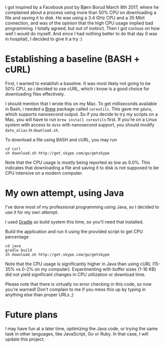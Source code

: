 I got inspired by a Facebook post by Bjørn Borud March 8th 2017, where he complained 
about a process using more than 50% CPU on downloading a file and saving it to disk. 
He was using a 3.4 GHz CPU and a 35 Mbit connection, and was of the opinion that the 
high CPU usage implied bad programming. I totally agreed, but out of instinct. 
Then I got curious on how well I would do myself. And since I had nothing better to do that day 
(I was in hospital), I decided to give it a try :)

# Establishing a baseline (BASH + cURL)

First, I wanted to establish a baseline. It was most likely not going to be 50% CPU, so i decided to
use cURL, which i know is a good choice for downloading files effectively.

I should mention that I wrote this on my Mac. To get milliseconds available in Bash, i needed a 
[Brew](http://docs.brew.sh) package called `coreutils`. 
This gave me `gdate`, which supports nanosecond output.
So if you decide to try my scripts on a Mac, you will have to run `brew install coreutils` first. 
If you're on a Linux system with access to `date` with nanosecond support, you should modify `date_alias` 
in `download.sh`.

To download a file using BASH and cURL, you may run

```
cd curl
sh download.sh http://get.skype.com/go/getskype
```

Note that the CPU usage is mostly being reported as low as 0.0%. This indicates that downloading a file
and saving it to disk is not supposed to be CPU intensive on a modern computer.

# My own attempt, using Java

I've done most of my professional programming using Java, so I decided to use it for my own attempt.

I used [Gradle](https://gradle.org) as build system this time, so you'll need that installed. 

Build the application and run it using the provided script to get CPU percentage

   
```
cd java
gradle build
sh download.sh http://get.skype.com/go/getskype
```

Note that the CPU usage is significantly higher in Java than using cURL (15-35% vs 0-2% on my computer).
Experimenting with buffer sizes (1-16 KB) did not yield significant changes in CPU utilization or 
 download time.

Please note that there is virtually no error checking in this code, so now you're warned! 
Don't complain to me if you mess this up by typing in anything else than proper URLs ;)

# Future plans

I may have fun at a later time, optimizing the Java code, or trying the same task in other languages, 
like JavaScript, Go or Ruby. In that case, I will update this project. 

